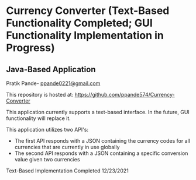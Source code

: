 # Currency Converter (Text-Based Functionality Completed; GUI Functionality Implementation in Progress)
## Java-Based Application

Pratik Pande-
ppande0221@gmail.com

This repository is hosted at: 
https://github.com/ppande574/Currency-Converter

This application currently supports a text-based interface. 
In the future, GUI functionality will replace it.

This application utilizes two API's: 
  - The first API responds with a JSON containing the currency codes for all currencies that are currently in use globally
  - The second API responds with a JSON containing a specific conversion value given two currencies

Text-Based Implementation Completed 12/23/2021
